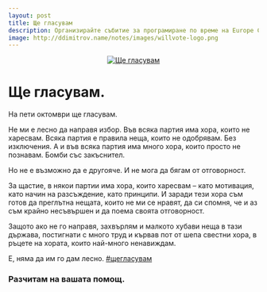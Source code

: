 ```yaml
---
layout: post
title: Ще гласувам
description: Организирайте събитие за програмиране по време на Europe Code Week 2014 (11-17 октомври) и събудете интерес към програмирането у повече хора. Добавете още към над 400-те съществуващи събития.
image: http://ddimitrov.name/notes/images/willvote-logo.png
---
```


<a href="http://shteglasuvam.com/" style="display: block; text-align: center;">
    <img src="{{ page.image | xml_escape }}" alt="Ще гласувам" />
</a>

# Ще гласувам.

На пети октомври ще гласувам.

Не ми е лесно да направя избор. Във всяка партия има хора, които не харесвам. Всяка партия е правила неща, които не одобрявам. Без изключения. А и във всяка партия има много хора, които просто не познавам. Бомби със закъснител.

Но не е възможно да е другояче. И не мога да бягам от отговорност.

За щастие, в някои партии има хора, които харесвам – като мотивация, като начин на разсъждение, като принципи. И заради тези хора съм готов да преглътна нещата, които не ми се нравят, да си спомня, че и аз съм крайно несъвършен и да поема своята отговорност.

Защото ако не го направя, захвърлям и малкото хубави неща в тази държава, постигнати с много труд и кървав пот от шепа свестни хора, в ръцете на хората, които най-много ненавиждам.

Е, няма да им го дам лесно. ‪[#‎щегласувам‬](http://shteglasuvam.com/)

### Разчитам на вашата помощ.
